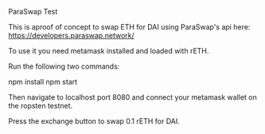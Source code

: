 ParaSwap Test

This is aproof of concept to swap ETH for DAI using ParaSwap's api here: https://developers.paraswap.network/

To use it you need metamask installed and loaded with rETH.

Run the following two commands:

npm install
npm start

Then navigate to localhost port 8080 and connect your metamask wallet on the ropsten testnet.

Press the exchange button to swap 0.1 rETH for DAI.
